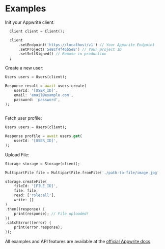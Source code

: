 # Examples

Init your Appwrite client:

```dart
  Client client = Client();

  client
      .setEndpoint('https://localhost/v1') // Your Appwrite Endpoint
      .setProject('5e8cf4f46b5e8') // Your project ID
      .setSelfSigned() // Remove in production
  ;

```

Create a new user:

```dart
Users users = Users(client);

Response result = await users.create(
    userId: '[USER_ID]',
    email: 'email@example.com',
    password: 'password',
);
 
```

Fetch user profile:

```dart
Users users = Users(client);

Response profile = await users.get(
    userId: '[USER_ID]',
);
```

Upload File:

```dart
Storage storage = Storage(client);

MultipartFile file = MultipartFile.fromFile('./path-to-file/image.jpg', filename: 'image.jpg');

storage.createFile(
    fileId: '[FILE_ID]',
    file: file,
    read: ['role:all'],
    write: []
)
.then((response) {
    print(response); // File uploaded!
})
.catchError((error) {
    print(error.response);
});
```

All examples and API features are available at the [official Appwrite docs](https://appwrite.io/docs)